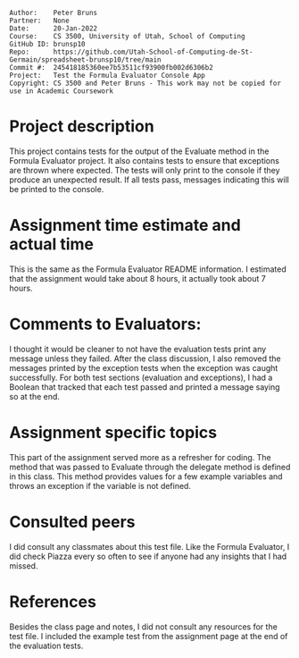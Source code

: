 ﻿```
Author:    Peter Bruns
Partner:   None
Date:      20-Jan-2022
Course:    CS 3500, University of Utah, School of Computing
GitHub ID: brunsp10
Repo:      https://github.com/Utah-School-of-Computing-de-St-Germain/spreadsheet-brunsp10/tree/main
Commit #:  245418185360ee7b53511cf93900fb002d6306b2
Project:   Test the Formula Evaluator Console App
Copyright: CS 3500 and Peter Bruns - This work may not be copied for use in Academic Coursework
```
# Project description
This project contains tests for the output of the Evaluate method in the Formula Evaluator project. It also contains tests to ensure that exceptions are thrown where expected. The tests will only print to the console if they produce an unexpected result. If all tests pass, messages indicating this will be printed to the console.

# Assignment time estimate and actual time
This is the same as the Formula Evaluator README information. I estimated that the assignment would take about 8 hours, it
actually took about 7 hours.

# Comments to Evaluators:
I thought it would be cleaner to not have the evaluation tests print any message unless they failed. After the class discussion, I also removed the messages printed by the exception tests when the exception was caught successfully. For both test sections (evaluation and exceptions), I had a Boolean that tracked that each test passed and printed a message saying so at the end.

# Assignment specific topics
This part of the assignment served more as a refresher for coding. The method that was passed to Evaluate through the delegate method is defined in this class. This method provides values for a few example variables and throws an exception if the variable is not defined.

# Consulted peers
I did consult any classmates about this test file. Like the Formula Evaluator, I did check Piazza every so often to see if anyone had any insights that I had missed.

# References
Besides the class page and notes, I did not consult any resources for the test file. I included the example test from the assignment
page at the end of the evaluation tests.
